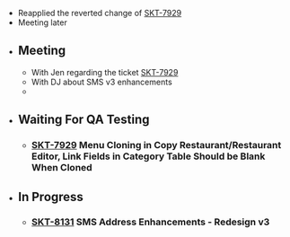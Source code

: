 - Reapplied the reverted change of [SKT-7929](https://wondersco.atlassian.net/browse/SKT-7929)
- Meeting later
- ## Meeting
	- With Jen regarding the ticket [SKT-7929](https://wondersco.atlassian.net/browse/SKT-7929)
	- With DJ about SMS v3 enhancements
	-
- ## Waiting For QA Testing
	- ### [SKT-7929](https://wondersco.atlassian.net/browse/SKT-7929) Menu Cloning in Copy Restaurant/Restaurant Editor, Link Fields in Category Table Should be Blank When Cloned
- ## In Progress
	- ### [SKT-8131](https://wondersco.atlassian.net/browse/SKT-8131) SMS Address Enhancements - Redesign v3